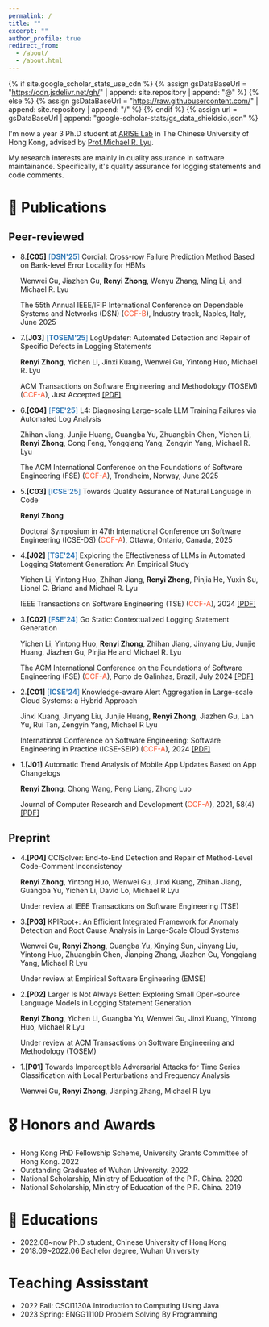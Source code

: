 ```yaml
---
permalink: /
title: ""
excerpt: ""
author_profile: true
redirect_from: 
  - /about/
  - /about.html
---
```


{% if site.google_scholar_stats_use_cdn %}
{% assign gsDataBaseUrl = "https://cdn.jsdelivr.net/gh/" | append: site.repository | append: "@" %}
{% else %}
{% assign gsDataBaseUrl = "https://raw.githubusercontent.com/" | append: site.repository | append: "/" %}
{% endif %}
{% assign url = gsDataBaseUrl | append: "google-scholar-stats/gs_data_shieldsio.json" %}

<span class='anchor' id='about-me'></span>

I'm now a year 3 Ph.D student at [ARISE Lab](http://ariselab.cse.cuhk.edu.hk/) in The Chinese University of Hong Kong, advised by [Prof.Michael R. Lyu](https://www.cse.cuhk.edu.hk/lyu/home). 

My research interests are mainly in quality assurance in software maintainance. Specifically, it's quality assurance for logging statements and code comments.



# 📝 Publications 
## Peer-reviewed
- 8.**[C05]** <span style="color:#337AB7">[**DSN'25**]</span> Cordial: Cross-row Failure Prediction Method Based on Bank-level Error Locality for HBMs

  Wenwei Gu, Jiazhen Gu, **Renyi Zhong**, Wenyu Zhang, Ming Li, and Michael R. Lyu

  The 55th Annual IEEE/IFIP International Conference on Dependable Systems and Networks (DSN) (<span style="color:#FC4E2A">CCF-B</span>), Industry track, Naples, Italy, June 2025

- 7.**[J03]** <span style="color:#337AB7">[**TOSEM'25**]</span> LogUpdater: Automated Detection and Repair of Specific Defects in Logging Statements

  **Renyi Zhong**, Yichen Li, Jinxi Kuang, Wenwei Gu, Yintong Huo, Michael R. Lyu
  
  ACM Transactions on Software Engineering and Methodology (TOSEM) (<span style="color:#FC4E2A">CCF-A</span>), Just Accepted [[PDF]](https://dl.acm.org/doi/10.1145/3731754)
- 6.**[C04]** <span style="color:#337AB7">[**FSE'25**]</span> L4: Diagnosing Large-scale LLM Training Failures via Automated Log Analysis

  Zhihan Jiang, Junjie Huang, Guangba Yu, Zhuangbin Chen, Yichen Li, **Renyi Zhong**, Cong Feng, Yongqiang Yang, Zengyin Yang, Michael R. Lyu

  The ACM International Conference on the Foundations of Software Engineering (FSE) (<span style="color:#FC4E2A">CCF-A</span>), Trondheim, Norway, June 2025
- 5.**[C03]** <span style="color:#337AB7">[**ICSE'25**]</span> Towards Quality Assurance of Natural Language in Code

  **Renyi Zhong**

  Doctoral Symposium in 47th International Conference on Software Engineering (ICSE-DS) (<span style="color:#FC4E2A">CCF-A</span>), Ottawa, Ontario, Canada, 2025
- 4.**[J02]** <span style="color:#337AB7">[**TSE'24**]</span> Exploring the Effectiveness of LLMs in Automated Logging Statement Generation: An Empirical Study

  Yichen Li, Yintong Huo, Zhihan Jiang, **Renyi Zhong**, Pinjia He, Yuxin Su, Lionel C. Briand and Michael R. Lyu

  IEEE Transactions on Software Engineering (TSE) (<span style="color:#FC4E2A">CCF-A</span>), 2024 [[PDF]](https://ieeexplore.ieee.org/document/10707668)
- 3.**[C02]** <span style="color:#337AB7">[**FSE'24**]</span> Go Static: Contextualized Logging Statement Generation

  Yichen Li, Yintong Huo, **Renyi Zhong**, Zhihan Jiang, Jinyang Liu, Junjie Huang, Jiazhen Gu, Pinjia He and Michael R. Lyu

  The ACM International Conference on the Foundations of Software Engineering (FSE) (<span style="color:#FC4E2A">CCF-A</span>), Porto de Galinhas, Brazil, July 2024 [[PDF]](https://dl.acm.org/doi/10.1145/3643754)
- 2.**[C01]** <span style="color:#337AB7">[**ICSE'24**]</span> Knowledge-aware Alert Aggregation in Large-scale Cloud Systems: a Hybrid Approach

  Jinxi Kuang, Jinyang Liu, Junjie Huang, **Renyi Zhong**, Jiazhen Gu, Lan Yu, Rui Tan, Zengyin Yang, Michael R Lyu

  International Conference on Software Engineering: Software Engineering in Practice (ICSE-SEIP) (<span style="color:#FC4E2A">CCF-A</span>), 2024 [[PDF]](https://dl.acm.org/doi/10.1145/3639477.3639745)
- 1.**[J01]** Automatic Trend Analysis of Mobile App Updates Based on App Changelogs

  **Renyi Zhong**, Chong Wang, Peng Liang, Zhong Luo

  Journal of Computer Research and Development (<span style="color:#FC4E2A">CCF-A</span>), 2021, 58(4) [[PDF]](https://crad.ict.ac.cn/en/article/doi/10.7544/issn1000-1239.2021.20200756)

## Preprint
- 4.**[P04]** CCISolver: End-to-End Detection and Repair of Method-Level Code-Comment Inconsistency

  **Renyi Zhong**, Yintong Huo, Wenwei Gu, Jinxi Kuang, Zhihan Jiang, Guangba Yu, Yichen Li, David Lo, Michael R Lyu

  Under review at IEEE Transactions on Software Engineering (TSE)

- 3.**[P03]** KPIRoot+: An Efficient Integrated Framework for Anomaly Detection and Root Cause Analysis in Large-Scale Cloud Systems

  Wenwei Gu, **Renyi Zhong**, Guangba Yu, Xinying Sun, Jinyang Liu, Yintong Huo, Zhuangbin Chen, Jianping Zhang, Jiazhen Gu, Yongqiang Yang, Michael R Lyu

  Under review at Empirical Software Engineering (EMSE)
  
- 2.**[P02]** Larger Is Not Always Better: Exploring Small Open-source Language Models in Logging Statement Generation

  **Renyi Zhong**, Yichen Li, Guangba Yu, Wenwei Gu, Jinxi Kuang, Yintong Huo, Michael R Lyu

  Under review at ACM Transactions on Software Engineering and Methodology (TOSEM)

- 1.**[P01]** Towards Imperceptible Adversarial Attacks for Time Series Classification with Local Perturbations and Frequency Analysis

  Wenwei Gu, **Renyi Zhong**, Jianping Zhang, Michael R Lyu

# 🎖 Honors and Awards
<!-- - *2021.10* Lorem ipsum dolor sit amet, consectetur adipiscing elit. Vivamus ornare aliquet ipsum, ac tempus justo dapibus sit amet. 
- *2021.09* Lorem ipsum dolor sit amet, consectetur adipiscing elit. Vivamus ornare aliquet ipsum, ac tempus justo dapibus sit amet.  -->
- Hong Kong PhD Fellowship Scheme, University Grants Committee of Hong Kong. 2022
- Outstanding Graduates of Wuhan University. 2022
- National Scholarship, Ministry of Education of the P.R. China. 2020
- National Scholarship, Ministry of Education of the P.R. China. 2019

# 📖 Educations
- 2022.08~now  Ph.D student, Chinese University of Hong Kong
- 2018.09~2022.06 Bachelor degree, Wuhan University

# Teaching Assisstant

- 2022 Fall: CSCI1130A Introduction to Computing Using Java
- 2023 Spring: ENGG1110D Problem Solving By Programming
<!-- # 💻 Internships -->
